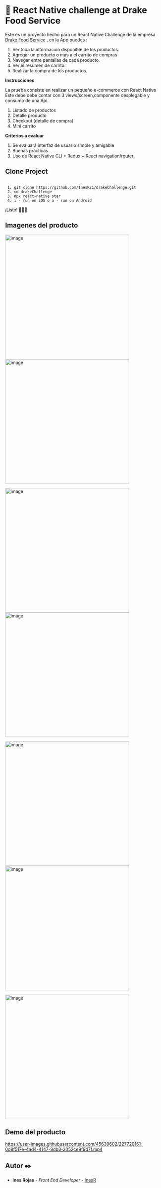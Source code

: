 # 🚀 React Native challenge at Drake Food Service

Este es un proyecto hecho para un React Native Challenge de la empresa [Drake Food Service](https://www.drakefoodservices.com/) , en la App puedes :

1. Ver toda la información disponible de los productos.
2. Agregar un producto o mas a el carrito de compras
3. Navegar entre pantallas de cada producto.
4. Ver el resumen de carrito.
5. Realizar la compra de los productos.

**Instrucciones**

La prueba consiste en realizar un pequeño e-commerce con React Native Este debe debe contar
con 3 views/screen,componente desplegable y consumo de una Api.
1. Listado de productos
2. Detalle producto
3. Checkout (detalle de compra)
4. Mini carrito


**Criterios a evaluar**

1. Se evaluará interfaz de usuario simple y amigable
2. Buenas prácticas
3. Uso de React Native CLI + Redux + React navigation/router

## Clone Project

```

 1. git clone https://github.com/InesR21/drakeChallenge.git
 2. cd drakeChallenge
 3. npx react-native star
 4. i - run on iOS o a - run on Android

```

¡Listo! 🚀🚀🚀


## Imagenes del producto

<img width="400" alt="image" src="https://user-images.githubusercontent.com/45639602/227719462-035595f8-a351-4068-8faf-2fa476701542.png"> <img width="400" alt="image" src="https://user-images.githubusercontent.com/45639602/227719507-856e4b95-673b-49a4-ace6-95101e035b91.png">

<img width="400" alt="image" src="https://user-images.githubusercontent.com/45639602/227719573-8d7d6dea-d66d-4fd8-8f96-7dcb12e71574.png"> <img width="400" alt="image" src="https://user-images.githubusercontent.com/45639602/227719622-bdaad8a5-a50e-4e41-a031-a168b01f3591.png">

<img width="400" alt="image" src="https://user-images.githubusercontent.com/45639602/227719678-d2c8e40f-6632-4fbe-a748-3a8a0ff2f052.png"> <img width="400" alt="image" src="https://user-images.githubusercontent.com/45639602/227719692-20897e98-41ae-499a-949e-8e81cf7c8849.png">

<img width="400" alt="image" src="https://user-images.githubusercontent.com/45639602/227719708-7c69f65f-d232-4c60-ae48-cc9866b42a8d.png">



## Demo del producto

https://user-images.githubusercontent.com/45639602/227720161-0d8f517e-4ad4-4147-9db3-2052ce9f9d7f.mp4


## Autor ✒️

- **Ines Rojas** - _Front End Developer_ - [InesR](https://inesrojas.com/)



